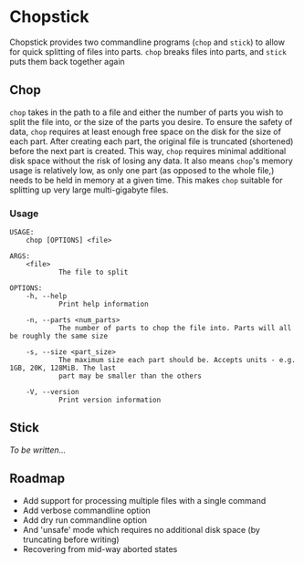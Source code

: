 # Chopstick

Chopstick provides two commandline programs (`chop` and `stick`) to allow for quick splitting of files into parts.
`chop` breaks files into parts, and `stick` puts them back together again

## Chop

`chop` takes in the path to a file and either the number of parts you wish to split the file into, or the size of the parts you desire.
To ensure the safety of data, `chop` requires at least enough free space on the disk for the size of each part.
After creating each part, the original file is truncated (shortened) before the next part is created.
This way, `chop` requires minimal additional disk space without the risk of losing any data.
It also means `chop`'s memory usage is relatively low, as only one part (as opposed to the whole file,) needs to be held in memory at a given time.
This makes `chop` suitable for splitting up very large multi-gigabyte files.

### Usage

```
USAGE:
    chop [OPTIONS] <file>

ARGS:
    <file>
            The file to split

OPTIONS:
    -h, --help
            Print help information

    -n, --parts <num_parts>
            The number of parts to chop the file into. Parts will all be roughly the same size

    -s, --size <part_size>
            The maximum size each part should be. Accepts units - e.g. 1GB, 20K, 128MiB. The last
            part may be smaller than the others

    -V, --version
            Print version information
```

## Stick

*To be written...*

## Roadmap

* Add support for processing multiple files with a single command
* Add verbose commandline option
* Add dry run commandline option
* And 'unsafe' mode which requires no additional disk space (by truncating before writing)
* Recovering from mid-way aborted states
